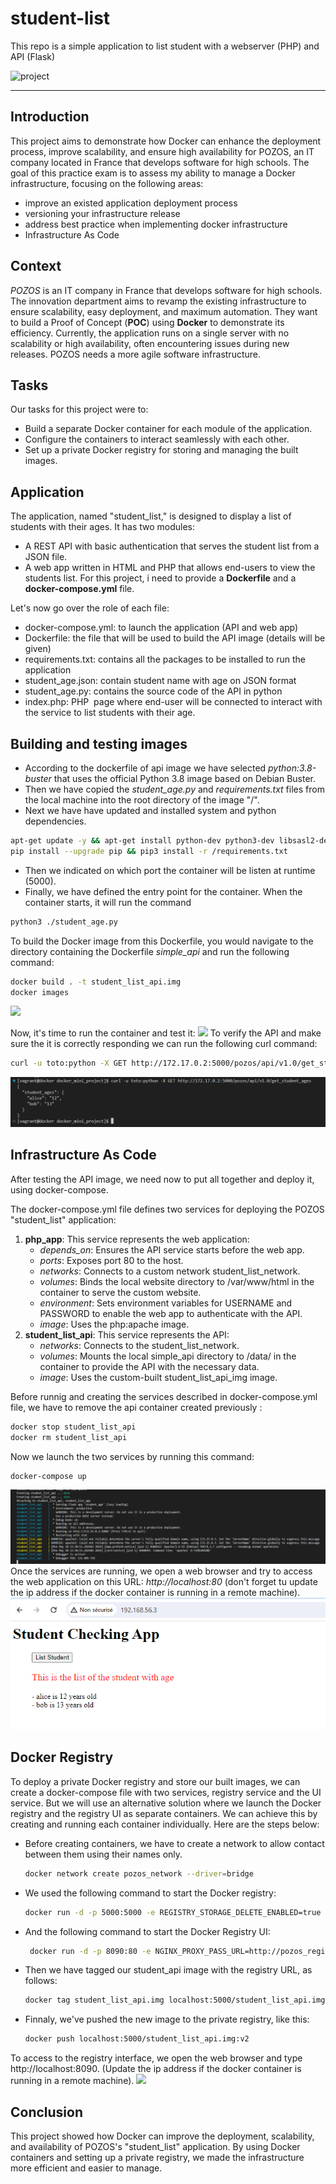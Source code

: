 # student-list 
This repo is a simple application to list student with a webserver (PHP) and API (Flask)

![project](https://user-images.githubusercontent.com/18481009/84582395-ba230b00-adeb-11ea-9453-22ed1be7e268.jpg)


------------


## Introduction
This project aims to demonstrate how Docker can enhance the deployment process, improve scalability, and ensure high availability for POZOS, an IT company located in France that develops software for high schools.
The goal of this practice exam is to assess my ability to manage a Docker infrastructure, focusing on the following areas:
- improve an existed application deployment process
- versioning your infrastructure release
- address best practice when implementing docker infrastructure
- Infrastructure As Code

## Context
*POZOS* is an IT company in France that develops software for high schools. The innovation department aims to revamp the existing infrastructure to ensure scalability, easy deployment, and maximum automation. They want to build a Proof of Concept (**POC**) using **Docker** to demonstrate its efficiency. Currently, the application runs on a single server with no scalability or high availability, often encountering issues during new releases. POZOS needs a more agile software infrastructure.


## Tasks
Our tasks for this project were to:

- Build a separate Docker container for each module of the application.
- Configure the containers to interact seamlessly with each other.
- Set up a private Docker registry for storing and managing the built images.

## Application
The application, named "student_list," is designed to display a list of students with their ages. It has two modules:
- A REST API with basic authentication that serves the student list from a JSON file.
- A web app written in HTML and PHP that allows end-users to view the students list.
For this project, i need to provide a **Dockerfile** and a **docker-compose.yml** file.

Let's now go over the role of each file:
- docker-compose.yml: to launch the application (API and web app)
- Dockerfile: the file that will be used to build the API image (details will be given)
- requirements.txt: contains all the packages to be installed to run the application
- student_age.json: contain student name with age on JSON format
- student_age.py: contains the source code of the API in python
- index.php: PHP  page where end-user will be connected to interact with the service to list students with their age.

## Building and testing images
- According to the dockerfile of api image we have selected *python:3.8-buster* that uses the official Python 3.8 image based on Debian Buster.
- Then we have copied the *student_age.py* and *requirements.txt* files from the local machine into the root directory of the image "/".
- Next we have have updated and installed system and python dependencies.
```bash
apt-get update -y && apt-get install python-dev python3-dev libsasl2-dev python-dev libldap2-dev libssl-dev -y
pip install --upgrade pip && pip3 install -r /requirements.txt
```
- Then we indicated on which port the container will be listen at runtime (5000).
- Finally, we have defined the entry point for the container. When the container starts, it will run the command
```bash
python3 ./student_age.py
```
To build the Docker image from this Dockerfile, you would navigate to the directory containing the Dockerfile *simple_api* and run the following command:
```bash
docker build . -t student_list_api.img
docker images
```
![](https://github.com/Abdelhamid-Younes/docker_mini_project/blob/main/images/Capture%20d'%C3%A9cran%202024-05-20%20123246.png?raw=true)

Now, it's time to run the container and test it:
![](https://github.com/Abdelhamid-Younes/docker_mini_project/blob/main/images/Capture%20d'%C3%A9cran%202024-05-20%20125807.png?raw=true)
To verify the API and make sure the it is correctly responding we can run the following curl command:
  ```bash
  curl -u toto:python -X GET http://172.17.0.2:5000/pozos/api/v1.0/get_student_ages
  ```  
  ![](https://github.com/Abdelhamid-Younes/docker_mini_project/blob/main/images/curl_result.png?raw=true)


## Infrastructure As Code

After testing the API image, we need now to put all together and deploy it, using docker-compose.

The docker-compose.yml file defines two services for deploying the POZOS "student_list" application:
1. **php_app**: This service represents the web application:
   - *depends_on*: Ensures the API service starts before the web app.
   - *ports*: Exposes port 80 to the host.
   - *networks*: Connects to a custom network student_list_network.
   - *volumes*: Binds the local website directory to /var/www/html in the container to serve the custom website.
   - *environment*: Sets environment variables for USERNAME and PASSWORD to enable the web app to authenticate with the API.
   - *image*: Uses the php:apache image.
2. **student_list_api**: This service represents the API:
   - *networks*: Connects to the student_list_network.
   - *volumes*: Mounts the local simple_api directory to /data/ in the container to provide the API with the necessary data.
   - *image*: Uses the custom-built student_list_api_img image.

Before runnig and creating the services described in docker-compose.yml file, we have to remove the api container created previously :
```bash
docker stop student_list_api
docker rm student_list_api
```
Now we launch the two services by running this command:
```bash
docker-compose up
```
![](https://github.com/Abdelhamid-Younes/docker_mini_project/blob/main/images/docker-compose%20up.png?raw=true)
Once the services are running, we open a web browser and try to access the web application on this URL: 
*http://localhost:80* (don't forget tu update the ip address if the docker container is running in a remote machine).
![](https://github.com/Abdelhamid-Younes/docker_mini_project/blob/main/images/via%20browser.png?raw=true)

## Docker Registry
To deploy a private Docker registry and store our built images, we can create a docker-compose file with two services, registry service and the UI service.
But we will use an alternative solution where we launch the Docker registry and the registry UI as separate containers. We can achieve this by creating and running each container individually. Here are the steps below:
- Before creating containers, we have to create a network to allow contact between them using their names only.
  ```bash
  docker network create pozos_network --driver=bridge
  ```
- We used the following command to start the Docker registry:
  ```bash
  docker run -d -p 5000:5000 -e REGISTRY_STORAGE_DELETE_ENABLED=true -e REGISTRY_HTTP_HEADERS_Access-Control-Allow-Methods=[HEAD,GET,OPTIONS,DELETE] -e  REGISTRY_HTTP_HEADERS_Access-Control-Credentials=[true] -e REGISTRY_HTTP_HEADERS_Access-Control-Allow-Headers=[Authorization,Accept,Cache-Control] -e REGISTRY_HTTP_HEADERS_Access-Control-Expose-Headers=[Docker-Content-Digest] --net pozos_network --name pozos_registry registry:2
  ```
- And the following command to start the Docker Registry UI:
  ```bash
   docker run -d -p 8090:80 -e NGINX_PROXY_PASS_URL=http://pozos_registry:5000 --net pozos_network -e DELETE_IMAGES=true -e REGISTRY_TITLE=Pozos_Registry --name pozos_registry_ui joxit/docker-registry-ui:2
   ```
- Then we have tagged our student_api image with the registry URL, as follows:
   ```bash
   docker tag student_list_api.img localhost:5000/student_list_api.img:v2
   ```
- Finnaly, we've pushed the new image to the private registry, like this:
   ```bash
   docker push localhost:5000/student_list_api.img:v2
    ```
To access to the registry interface, we open the web browser and type http://localhost:8090. (Update the ip address if the docker container is running in a remote machine).
![](https://github.com/Abdelhamid-Younes/docker_mini_project/blob/main/images/pozos_registry.png?raw=true)

## Conclusion
This project showed how Docker can improve the deployment, scalability, and availability of POZOS's "student_list" application. By using Docker containers and setting up a private registry, we made the infrastructure more efficient and easier to manage. 
